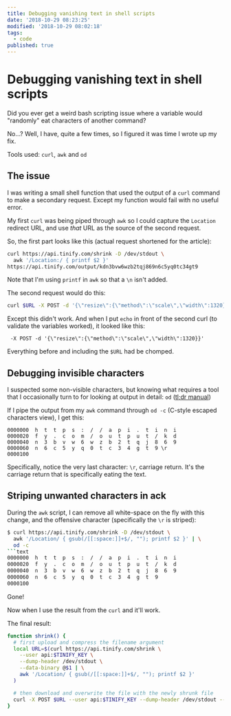 ```yaml
---
title: Debugging vanishing text in shell scripts
date: '2018-10-29 08:23:25'
modified: '2018-10-29 08:02:18'
tags:
  - code
published: true
---
```

# Debugging vanishing text in shell scripts

Did you ever get a weird bash scripting issue where a variable would "randomly" eat characters of another command?

No…? Well, I have, quite a few times, so I figured it was time I wrote up my fix.

Tools used: `curl`, `awk` and `od`

<!--more-->

## The issue

I was writing a small shell function that used the output of a `curl` command to make a secondary request. Except my function would fail with no useful error.

My first `curl` was being piped through `awk` so I could capture the `Location` redirect URL, and use _that_ URL as the source of the second request.

So, the first part looks like this (actual request shortened for the article):

```bash
curl https://api.tinify.com/shrink -D /dev/stdout \
  awk '/Location:/ { printf $2 }'
https://api.tinify.com/output/kdn3bvw6wzb2tqj869n6c5yq0tc34gt9
```

Note that I'm using `printf` in `awk` so that a `\n` isn't added.

The second request would do this:

```bash
curl $URL -X POST -d '{\"resize\":{\"method\":\"scale\",\"width\":1320}}'
```

Except this didn't work. And when I put `echo` in front of the second curl (to validate the variables worked), it looked like this:

```text
 -X POST -d '{\"resize\":{\"method\":\"scale\",\"width\":1320}}'
```

Everything before and including the `$URL` had be chomped.

## Debugging invisible characters

I suspected some non-visible characters, but knowing what requires a tool that I occasionally turn to for looking at output in detail: `od` ([tl;dr manual](https://tldr.ostera.io/od))

If I pipe the output from my `awk` command through `od -c` (C-style escaped characters view), I get this:

```text
0000000  h  t  t  p  s  :  /  /  a  p  i  .  t  i  n  i
0000020  f  y  .  c  o  m  /  o  u  t  p  u  t  /  k  d
0000040  n  3  b  v  w  6  w  z  b  2  t  q  j  8  6  9
0000060  n  6  c  5  y  q  0  t  c  3  4  g  t  9 \r
0000100
```

Specifically, notice the very last character: `\r`, carriage return. It's the carriage return that is specifically eating the text.

## Striping unwanted characters in ack

During the `awk` script, I can remove all white-space on the fly with this change, and the offensive character (specifically the `\r` is striped):

```bash
$ curl https://api.tinify.com/shrink -D /dev/stdout \
  awk '/Location/ { gsub(/[[:space:]]+$/, ""); printf $2 }' | \
  od -c
```text
0000000  h  t  t  p  s  :  /  /  a  p  i  .  t  i  n  i
0000020  f  y  .  c  o  m  /  o  u  t  p  u  t  /  k  d
0000040  n  3  b  v  w  6  w  z  b  2  t  q  j  8  6  9
0000060  n  6  c  5  y  q  0  t  c  3  4  g  t  9
0000100
```

Gone!

Now when I use the result from the `curl` and it'll work.

The final result:

```bash
function shrink() {
  # first upload and compress the filename argument
  local URL=$(curl https://api.tinify.com/shrink \
    --user api:$TINIFY_KEY \
    --dump-header /dev/stdout \
    --data-binary @$1 | \
    awk '/Location/ { gsub(/[[:space:]]+$/, ""); printf $2 }'
  )

  # then download and overwrite the file with the newly shrunk file
  curl -X POST $URL --user api:$TINIFY_KEY --dump-header /dev/stdout --output $1 -H 'content-type: application/json' -d'{"resize":{"method":"scale","width":1320}}'
}
```
